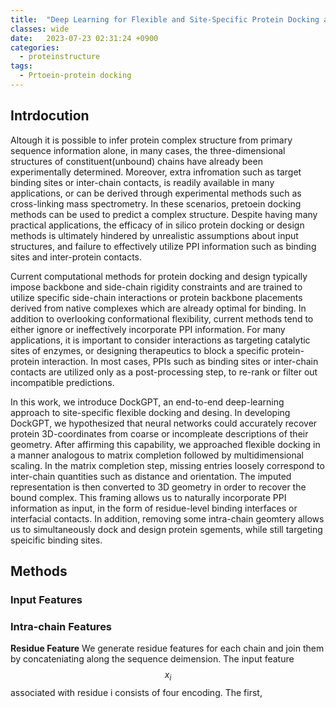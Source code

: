 ```yaml
---
title:  "Deep Learning for Flexible and Site-Specific Protein Docking and Design(2023)"
classes: wide
date:   2023-07-23 02:31:24 +0900
categories: 
  - proteinstructure
tags:
  - Prtoein-protein docking
---
```


## Intrdocution

Altough it is possible to infer protein complex structure from primary sequence information alone, in many cases, the three-dimensional structures of constituent(unbound) chains have already been experimentally determined. Moreover, extra infromation such as target binding sites or inter-chain contacts, is readily available in many applications, or can be derived through experimental methods such as cross-linking mass spectrometry. In these scenarios, pretoein docking methods can be used to predict a complex structure. Despite having many practical applications, the efficacy of in silico protein docking or design methods is ultimately hindered by unrealistic assumptions about input structures, and failure to effectively utilize PPI information such as binding sites and inter-protein contacts. 

Current computational methods for protein docking and design typically impose backbone and side-chain rigidity constraints and are trained to utilize specific side-chain interactions or protein backbone placements derived from native complexes which are already optimal for binding. In addition to overlooking conformational flexibility, current methods tend to either ignore or ineffectively incorporate PPI information. For many applications, it is important to consider interactions as targeting catalytic sites of enzymes, or designing therapeutics to block a specific protein-protein interaction. In most cases, PPIs such as binding sites or inter-chain contacts are utilized only as a post-processing step, to re-rank or filter out incompatible predictions.

In this work, we introduce DockGPT, an end-to-end deep-learning approach to site-specific flexible docking and desing. In developing DockGPT, we hypothesized that neural networks could accurately recover protein 3D-coordinates from coarse or incompleate descriptions of their geometry. After affirming this capability, we approached flexible docking in a manner analogous to matrix completion followed by multidimensional scaling. In the matrix completion step, missing entries loosely correspond to inter-chain quantities such as distance and orientation. The imputed representation is then converted to 3D geometry in order to recover the bound complex. This framing allows us to naturally incorporate PPI information as input, in the form of residue-level binding interfaces or interfacial contacts. In addition, removing some intra-chain geomtery allows us to simultaneously dock and design protein sgements, while still targeting speicific binding sites. 

## Methods

### Input Features

### Intra-chain Features

**Residue Feature**
We generate residue features for each chain and join them by concateniating along the sequence deimension. The input feature $$x_i$$ associated with residue i consists of four encoding. The first, 